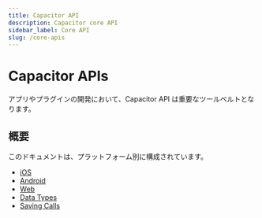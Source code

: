 ```yaml
---
title: Capacitor API
description: Capacitor core API
sidebar_label: Core API
slug: /core-apis
---
```


# Capacitor APIs

アプリやプラグインの開発において、Capacitor API は重要なツールベルトとなります。

## 概要

このドキュメントは、プラットフォーム別に構成されています。

- [iOS](/docs/core-apis/ios)
- [Android](/docs/core-apis/android)
- [Web](/docs/core-apis/web)
- [Data Types](/docs/core-apis/data-types)
- [Saving Calls](/docs/core-apis/saving-calls)
